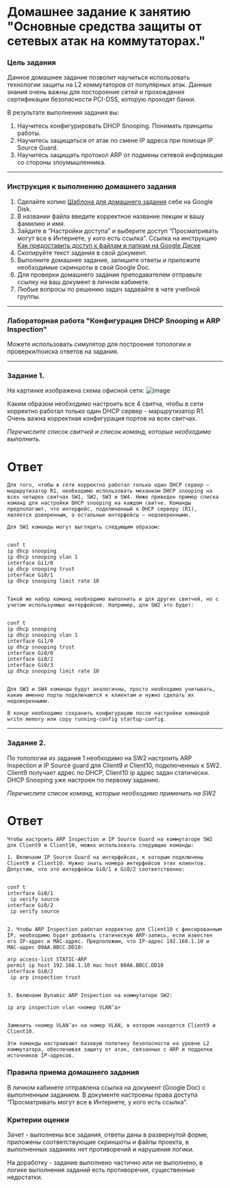 # Домашнее задание к занятию "Основные средства защиты от сетевых атак на коммутаторах."

### Цель задания

Данное домашнее задание позволит научиться использовать технологии защиты на L2 коммутаторов от популярных атак. Данные знания очень важны для постороение сетей и прохождения сертификации безопасности PCI-DSS, которую проходят банки.

В результате выполнения задания вы:
1) Научитесь конфигурировать DHCP Snooping. Понимать принципы работы. 
2) Научитесь защищаться от атак по смене IP адреса при помощи IP Source Guard.
3) Научитесь защищать протокол ARP от подмены сетевой информации со стороны злоумышленника.

------

### Инструкция к выполнению домашнего задания

1. Сделайте копию [Шаблона для домашнего задания](https://docs.google.com/document/d/1youKpKm_JrC0UzDyUslIZW2E2bIv5OVlm_TQDvH5Pvs/edit) себе на Google Disk.
2. В названии файла введите корректное название лекции и вашу фамилию и имя.
3. Зайдите в “Настройки доступа” и выберите доступ “Просматривать могут все в Интернете, у кого есть ссылка”.  Ссылка на инструкцию [Как предоставить доступ к файлам и папкам на Google Диске](https://support.google.com/docs/answer/2494822?hl=ru&co=GENIE.Platform%3DDesktop)
4. Скопируйте текст задания в свой документ.
5. Выполните домашнее задание, запишите ответы и приложите необходимые скриншоты в свой Google Doc.
6. Для проверки домашнего задания преподавателем отправьте ссылку на ваш документ в личном кабинете.
7. Любые вопросы по решению задач задавайте в чате учебной группы.

---

### Лабораторная работа "Конфигурация DHCP Snooping и ARP Inspection"

Можете использовать симулятор для построения топологии и проверки/поиска ответов на задания. 

------

### Задание 1. 

На картинке изображена схема офисной сети:
![image](https://user-images.githubusercontent.com/51816695/160147812-5bd15814-762e-4cec-b27e-e8a601f461da.png)

Каким образом необходимо настроить все 4 свитча, чтобы в сети корректно работал только один DHCP сервер - маршрутизатор R1.
Очень важна корректная конфигурация портов на всех свитчах.

*Перечислите список свитчей и список команд, которые необходимо выполнить.*
# Ответ 
```
Для того, чтобы в сети корректно работал только один DHCP сервер – маршрутизатор R1, необходимо использовать механизм DHCP snooping на всех четырех свитчах SW1, SW2, SW3 и SW4. Ниже приведен пример списка команд для настройки DHCP snooping на каждом свитче. Команды предполагают, что интерфейс, подключенный к DHCP серверу (R1), является доверенным, а остальные интерфейсы – недоверенными.

Для SW1 команды могут выглядеть следующим образом:


conf t
ip dhcp snooping
ip dhcp snooping vlan 1
interface Gi1/0
ip dhcp snooping trust
interface Gi0/1
ip dhcp snooping limit rate 10


Такой же набор команд необходимо выполнить и для других свитчей, но с учетом используемых интерфейсов. Например, для SW2 это будет:


conf t
ip dhcp snooping
ip dhcp snooping vlan 1
interface Gi1/0
ip dhcp snooping trust
interface Gi0/0
interface Gi0/2
interface Gi0/3
ip dhcp snooping limit rate 10


Для SW3 и SW4 команды будут аналогичны, просто необходимо учитывать, какие именно порты подключаются к клиентам и нужно сделать их недоверенными. 

В конце необходимо сохранить конфигурацию после настройки командой write memory или copy running-config startup-config.
```
------

### Задание 2. 

По топологии из задания 1 необходимо на SW2 настроить ARP Inspection и IP Source guard для Client9 и Client10, подключенных к SW2.
Client9 получает адрес по DHCP, Client10 ip адрес задан статически. DHCP Snooping уже настроен по первому заданию.

*Перечислите список команд, которые необходимо применить на SW2*

# Ответ 
```
Чтобы настроить ARP Inspection и IP Source Guard на коммутаторе SW2 для Client9 и Client10, можно использовать следующие команды:

1. Включаем IP Source Guard на интерфейсах, к которым подключены Client9 и Client10. Нужно знать номера интерфейсов этих клиентов. Допустим, что это интерфейсы Gi0/1 и Gi0/2 соответственно:


conf t
interface Gi0/1
 ip verify source
interface Gi0/2
 ip verify source


2. Чтобы ARP Inspection работал корректно для Client10 с фиксированным IP, необходимо будет добавить статическую ARP-запись, если известен его IP-адрес и MAC-адрес. Предположим, что IP-адрес 192.168.1.10 и MAC-адрес 00AA.BBCC.DD10:

arp access-list STATIC-ARP
permit ip host 192.168.1.10 mac host 00AA.BBCC.DD10
interface Gi0/2
 ip arp inspection trust


3. Включаем Dynamic ARP Inspection на коммутаторе SW2:

ip arp inspection vlan <номер VLAN’а>


Заменить <номер VLAN’а> на номер VLAN, в котором находятся Client9 и Client10.

Эти команды настраивают базовую политику безопасности на уровне L2 коммутатора, обеспечивая защиту от атак, связанных с ARP и подделки источников IP-адресов.
```

### Правила приема домашнего задания

В личном кабинете отправлена ссылка на документ (Google Doc) с выполненным заданием. В документе настроены права доступа “Просматривать могут все в Интернете, у кого есть ссылка”.

### Критерии оценки

Зачет - выполнены все задания, ответы даны в развернутой форме, приложены соответствующие скриншоты и файлы проекта, в выполненных заданиях нет противоречий и нарушения логики.

На доработку - задание выполнено частично или не выполнено, в логике выполнения заданий есть противоречия, существенные недостатки.

